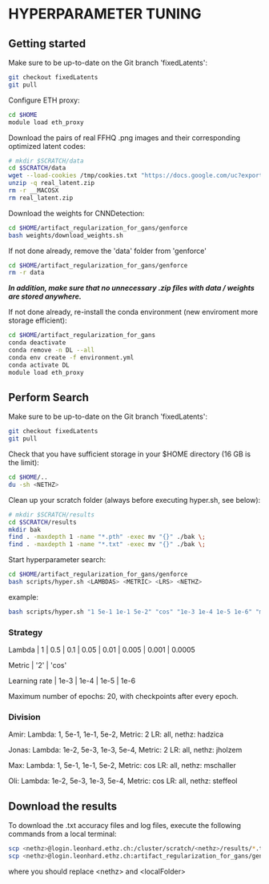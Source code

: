 # HYPERPARAMETER TUNING

## Getting started

Make sure to be up-to-date on the Git branch 'fixedLatents':
```bash
git checkout fixedLatents
git pull
```

Configure ETH proxy:
```bash
cd $HOME
module load eth_proxy
```

Download the pairs of real FFHQ .png images and their corresponding optimized latent codes:
```bash
# mkdir $SCRATCH/data
cd $SCRATCH/data
wget --load-cookies /tmp/cookies.txt "https://docs.google.com/uc?export=download&confirm=$(wget --quiet --save-cookies /tmp/cookies.txt --keep-session-cookies --no-check-certificate 'https://docs.google.com/uc?export=download&id=1xuXvFYXcm01Z1OBcd8BhSeK7bEIwZk7-' -O- | sed -rn 's/.*confirm=([0-9A-Za-z_]+).*/\1\n/p')&id=1xuXvFYXcm01Z1OBcd8BhSeK7bEIwZk7-" -O real_latent.zip && rm -rf /tmp/cookies.txt
unzip -q real_latent.zip
rm -r __MACOSX
rm real_latent.zip
```

Download the weights for CNNDetection:
```bash
cd $HOME/artifact_regularization_for_gans/genforce
bash weights/download_weights.sh
```

If not done already, remove the 'data' folder from 'genforce'

```bash
cd $HOME/artifact_regularization_for_gans/genforce
rm -r data
```
***In addition, make sure that no unnecessary .zip files with data / weights are stored anywhere.***

If not done already, re-install the conda environment (new enviroment more storage efficient):
```bash
cd $HOME/artifact_regularization_for_gans
conda deactivate
conda remove -n DL --all
conda env create -f environment.yml
conda activate DL
module load eth_proxy
```

## Perform Search

Make sure to be up-to-date on the Git branch 'fixedLatents':
```bash
git checkout fixedLatents
git pull
```

Check that you have sufficient storage in your $HOME directory (16 GB is the limit):
```bash
cd $HOME/..
du -sh <NETHZ>
```

Clean up your scratch folder (always before executing hyper.sh, see below):
```bash
# mkdir $SCRATCH/results
cd $SCRATCH/results
mkdir bak
find . -maxdepth 1 -name "*.pth" -exec mv "{}" ./bak \;
find . -maxdepth 1 -name "*.txt" -exec mv "{}" ./bak \;
```

Start hyperparameter search:
```bash
cd $HOME/artifact_regularization_for_gans/genforce
bash scripts/hyper.sh <LAMBDAS> <METRIC> <LRS> <NETHZ>
```
example:

```bash
bash scripts/hyper.sh "1 5e-1 1e-1 5e-2" "cos" "1e-3 1e-4 1e-5 1e-6" "mschaller"
```

### Strategy

Lambda | 1 | 0.5 | 0.1 | 0.05 | 0.01 | 0.005 | 0.001 | 0.0005

Metric | '2' | 'cos'

Learning rate | 1e-3 | 1e-4 | 1e-5 | 1e-6

Maximum number of epochs: 20, with checkpoints after every epoch.


### Division

Amir:   Lambda: 1, 5e-1, 1e-1, 5e-2,         Metric: 2   LR: all,    nethz: hadzica

Jonas:  Lambda: 1e-2, 5e-3, 1e-3, 5e-4,      Metric: 2   LR: all,    nethz: jholzem

Max:    Lambda: 1, 5e-1, 1e-1, 5e-2,          Metric: cos   LR: all,    nethz: mschaller

Oli:    Lambda: 1e-2, 5e-3, 1e-3, 5e-4,       Metric: cos   LR: all,    nethz: steffeol

## Download the results

To download the .txt accuracy files and log files, execute the following commands from a local terminal:
```bash
scp <nethz>@login.leonhard.ethz.ch:/cluster/scratch/<nethz>/results/*.txt <localFolder>
scp <nethz>@login.leonhard.ethz.ch:artifact_regularization_for_gans/genforce/*.o* <localFolder>
```
where you should replace \<nethz\> and \<localFolder\>

